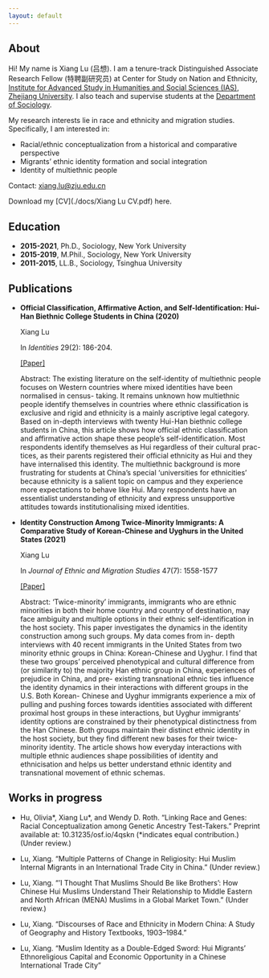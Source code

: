 ```yaml
---
layout: default
---
```



## About
Hi! My name is Xiang Lu (吕想). I am a tenure-track Distinguished Associate Research Fellow (特聘副研究员) at Center for Study on Nation and Ethnicity, [Institute for Advanced Study in Humanities and Social Sciences (IAS)](http://www.iash.zju.edu.cn/topic/home), [Zhejiang University](https://www.zju.edu.cn). I also teach and supervise students at the [Department of Sociology](http://sociology.zju.edu.cn). 

My research interests lie in race and ethnicity and migration studies. Specifically, I am interested in:

- Racial/ethnic conceptualization from a historical and comparative perspective
- Migrants’ ethnic identity formation and social integration
- Identity of multiethnic people

Contact: xiang.lu@zju.edu.cn

Download my [CV](./docs/Xiang Lu CV.pdf) here.


## Education

- **2015-2021**, Ph.D., Sociology, New York University
- **2015-2019**, M.Phil., Sociology, New York University
- **2011-2015**, LL.B., Sociology, Tsinghua University

## Publications
  
- **Official Classification, Affirmative Action, and Self-Identification: Hui-Han Biethnic College Students in China (2020)**

  Xiang Lu
  
  In *Identities* 29(2): 186-204.
  
  [[Paper]](https://www.tandfonline.com/doi/abs/10.1080/1070289X.2020.1757249) 

  Abstract: The existing literature on the self-identity of multiethnic people focuses on Western countries where mixed identities have been normalised in census- taking. It remains unknown how multiethnic people identify themselves in countries where ethnic classification is exclusive and rigid and ethnicity is a mainly ascriptive legal category. Based on in-depth interviews with twenty Hui-Han biethnic college students in China, this article shows how official ethnic classification and affirmative action shape these people’s self-identification. Most respondents identify themselves as Hui regardless of their cultural prac- tices, as their parents registered their official ethnicity as Hui and they have internalised this identity. The multiethnic background is more frustrating for students at China’s special ‘universities for ethnicities’ because ethnicity is a salient topic on campus and they experience more expectations to behave like Hui. Many respondents have an essentialist understanding of ethnicity and express unsupportive attitudes towards institutionalising mixed identities.

- **Identity Construction Among Twice-Minority Immigrants: A Comparative Study of Korean-Chinese and Uyghurs in the United States (2021)**

  Xiang Lu

  In *Journal of Ethnic and Migration Studies* 47(7): 1558-1577
  
  [[Paper]](https://www.tandfonline.com/doi/abs/10.1080/1369183X.2019.1577725) 

  Abstract: ‘Twice-minority’ immigrants, immigrants who are ethnic minorities in both their home country and country of destination, may face ambiguity and multiple options in their ethnic self-identification in the host society. This paper investigates the dynamics in the identity construction among such groups. My data comes from in- depth interviews with 40 recent immigrants in the United States from two minority ethnic groups in China: Korean-Chinese and Uyghur. I find that these two groups’ perceived phenotypical and cultural difference from (or similarity to) the majority Han ethnic group in China, experiences of prejudice in China, and pre- existing transnational ethnic ties influence the identity dynamics in their interactions with different groups in the U.S. Both Korean- Chinese and Uyghur immigrants experience a mix of pulling and pushing forces towards identities associated with different proximal host groups in these interactions, but Uyghur immigrants’ identity options are constrained by their phenotypical distinctness from the Han Chinese. Both groups maintain their distinct ethnic identity in the host society, but they find different new bases for their twice-minority identity. The article shows how everyday interactions with multiple ethnic audiences shape possibilities of identity and ethnicisation and helps us better understand ethnic identity and transnational movement of ethnic schemas.

## Works in progress

- Hu, Olivia*, Xiang Lu*, and Wendy D. Roth. “Linking Race and Genes: Racial Conceptualization among Genetic Ancestry Test-Takers.” Preprint available at: 10.31235/osf.io/4qskn (*indicates equal contribution.) (Under review.)

- Lu, Xiang. “Multiple Patterns of Change in Religiosity: Hui Muslim Internal Migrants in an International Trade City in China.” (Under review.)

- Lu, Xiang. “’I Thought That Muslims Should Be like Brothers’: How Chinese Hui Muslims Understand Their Relationship to Middle Eastern and North African (MENA) Muslims in a Global Market Town.” (Under review.)

- Lu, Xiang. “Discourses of Race and Ethnicity in Modern China: A Study of Geography and History Textbooks, 1903–1984.”

- Lu, Xiang. “Muslim Identity as a Double-Edged Sword: Hui Migrants’ Ethnoreligious Capital and Economic Opportunity in a Chinese International Trade City”





